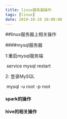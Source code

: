 ```yaml
---
title: linux服务器操作
tags: [linux]
date: 2019-10-10 10:00:00
---
```




##linux服务器上相关操作

####mysql服务器

1:重启mysql服务端

​    	service mysql restart

2: 登录MySQL

​     mysql -u root  -p root







#### spark的操作







#### hive的相关操作





